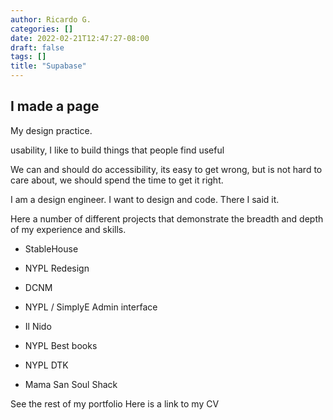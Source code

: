 ```yaml
---
author: Ricardo G.
categories: []
date: 2022-02-21T12:47:27-08:00
draft: false
tags: []
title: "Supabase"
---
```

## I made a page

My design practice.

usability, I like to build things that people find useful

We can and should do accessibility, its easy to get wrong, but is not hard to care about, we should spend the time to get it right.

I am a design engineer. I want to design and code. There I said it.

Here a number of different projects that demonstrate the breadth and depth of my experience and skills.

- StableHouse

- NYPL Redesign

- DCNM

- NYPL / SimplyE Admin interface

- Il Nido

- NYPL Best books

- NYPL DTK

- Mama San Soul Shack

See the rest of my portfolio
Here is a link to my CV
